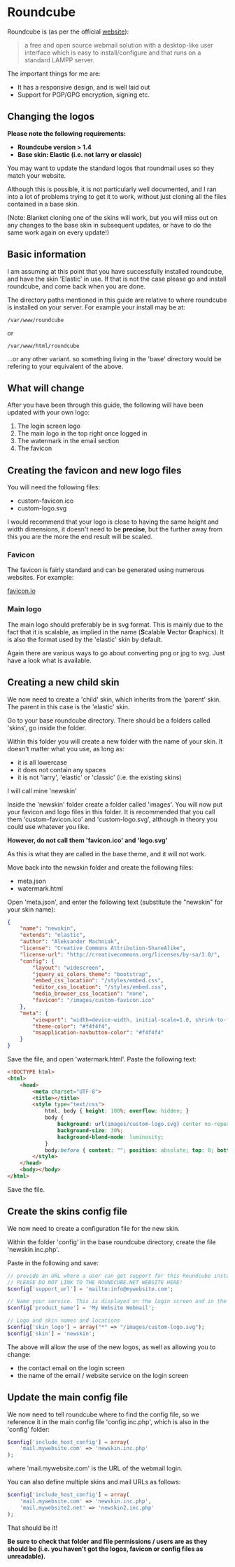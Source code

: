 # Roundcube

Roundcube is (as per the official [website](https://roundcube.net/)):

> a free and open source webmail solution with a desktop-like user interface which is easy to install/configure and that runs on a standard LAMPP server.

The important things for me are:

- It has a responsive design, and is well laid out
- Support for PGP/GPG encryption, signing etc.

## Changing the logos

**Please note the following requirements:**
- **Roundcube version > 1.4**
- **Base skin: Elastic (i.e. not larry or classic)**

You may want to update the standard logos that roundmail uses so they match your website.

Although this is possible, it is not particularly well documented, and I ran into a lot of problems trying to get it to work,
without just cloning all the files contained in a base skin.

(Note: Blanket cloning one of the skins will work, but you will miss out on any changes to the base skin in subsequent updates, or
have to do the same work again on every update!)

## Basic information

I am assuming at this point that you have successfully installed roundcube, and have the skin 'Elastic' in use. If that is not the 
case please go and install roundcube, and come back when you are done.

The directory paths mentioned in this guide are relative to where roundcube is installed on your server. For example your install
may be at:

	/var/www/roundcube

or

	/var/www/html/roundcube

...or any other variant. so something living in the 'base' directory would be refering to your equivalent of the above.

## What will change

After you have been through this guide, the following will have been updated with your own logo:

1) The login screen logo
2) The main logo in the top right once logged in
3) The watermark in the email section
4) The favicon

## Creating the favicon and new logo files

You will need the following files:

- custom-favicon.ico
- custom-logo.svg

I would recommend that your logo is close to having the same height and width dimensions, it doesn't need to be **precise**, 
but the further away from this you are the more the end result will be scaled. 

### Favicon

The favicon is fairly standard and can be generated using numerous websites. For example:

[favicon.io](https://favicon.io/favicon-converter/)

### Main logo

The main logo should preferably be in svg format. This is mainly due to the fact that it is scalable, as implied in the name (**S**calable **V**ector **G**raphics).
It is also the format used by the 'elastic' skin by default.

Again there are various ways to go about converting png or jpg to svg. Just have a look what is available.

## Creating a new child skin

We now need to create a 'child' skin, which inherits from the 'parent' skin. The parent in this case is the 'elastic' skin.

Go to your base roundcube directory. There should be a folders called 'skins', go inside the folder.

Within this folder you will create a new folder with the name of your skin. It doesn't matter what you use, as long as:

- it is all lowercase
- it does not contain any spaces
- it is not 'larry', 'elastic' or 'classic' (i.e. the existing skins)

I will call mine 'newskin'

Inside the 'newskin' folder create a folder called 'images'. You will now put your favicon and logo files in this folder. It is recommended that
you call them 'custom-favicon.ico' and 'custom-logo.svg', although in theory you could use whatever you like.

**However, do not call them 'favicon.ico' and 'logo.svg'**

As this is what they are called in the base theme, and it will not work.

Move back into the newskin folder and create the following files:

- meta.json
- watermark.html

Open 'meta.json', and enter the following text (substitute the "newskin" for your skin name):

```json
{
	"name": "newskin",
	"extends": "elastic",
	"author": "Aleksander Machniak",
	"license": "Creative Commons Attribution-ShareAlike",
	"license-url": "http://creativecommons.org/licenses/by-sa/3.0/",
	"config": {
		"layout": "widescreen",
		"jquery_ui_colors_theme": "bootstrap",
		"embed_css_location": "/styles/embed.css",
		"editor_css_location": "/styles/embed.css",
		"media_browser_css_location": "none",
		"favicon": "/images/custom-favicon.ico"
	},
	"meta": {
		"viewport": "width=device-width, initial-scale=1.0, shrink-to-fit=no, maximum-scale=1.0",
		"theme-color": "#f4f4f4",
		"msapplication-navbutton-color": "#f4f4f4"
	}
}
```

Save the file, and open 'watermark.html'. Paste the following text:

```html
<!DOCTYPE html>
<html>
	<head>
		<meta charset="UTF-8">
		<title></title>
		<style type="text/css">
			html, body { height: 100%; overflow: hidden; }
			body {
  				background: url(images/custom-logo.svg) center no-repeat #fff;
  				background-size: 30%;
  				background-blend-mode: luminosity;
			}
			body:before { content: ""; position: absolute; top: 0; bottom: 0; left: 0; right: 0; background: rgba(255, 255, 255, .85); }
		</style>
	</head>
	<body></body>
</html>
```

Save the file.

## Create the skins config file

We now need to create a configuration file for the new skin.

Within the folder 'config' in the base roundcube directory, create the file 'newskin.inc.php'.

Paste in the following and save:

```php
// provide an URL where a user can get support for this Roundcube installation
// PLEASE DO NOT LINK TO THE ROUNDCUBE.NET WEBSITE HERE!
$config['support_url'] = 'mailto:info@mywebsite.com';

// Name your service. This is displayed on the login screen and in the window title
$config['product_name'] = 'My Website Webmail';

// Logo and skin names and locations
$config['skin_logo'] = array("*" => "/images/custom-logo.svg");
$config['skin'] = 'newskin';
```

The above will allow the use of the new logos, as well as allowing you to change:

- the contact email on the login screen
- the name of the email / website service on the login screen

## Update the main config file

We now need to tell roundcube where to find the config file, so we reference it in the main config file 'config.inc.php',
which is also in the 'config' folder:

```php
$config['include_host_config'] = array(
	'mail.mywebsite.com' => 'newskin.inc.php'
); 
```

where 'mail.mywebsite.com' is the URL of the webmail login.

You can also define multiple skins and mail URLs as follows:

```php
$config['include_host_config'] = array(
	'mail.mywebsite.com' => 'newskin.inc.php',
	'mail.mywebsite2.net' => 'newskin2.inc.php'
); 
```

That should be it!

**Be sure to check that folder and file permissions / users are as they should be (i.e. you haven't got the logos, favicon or config files as unreadable).**